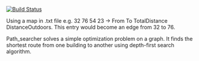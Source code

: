 [![Build Status](https://travis-ci.org/orionoiro/path_searcher.svg?branch=master)](https://travis-ci.org/orionoiro/path_searcher)

  Using a map in .txt file e.g. 32 76 54 23 -> From To TotalDistance DistanceOutdoors. 
  This entry would become an edge from 32 to 76.
  
  Path_searcher solves a simple optimization problem on a graph. 
  It finds the shortest route from one building to another using depth-first search algorithm.
